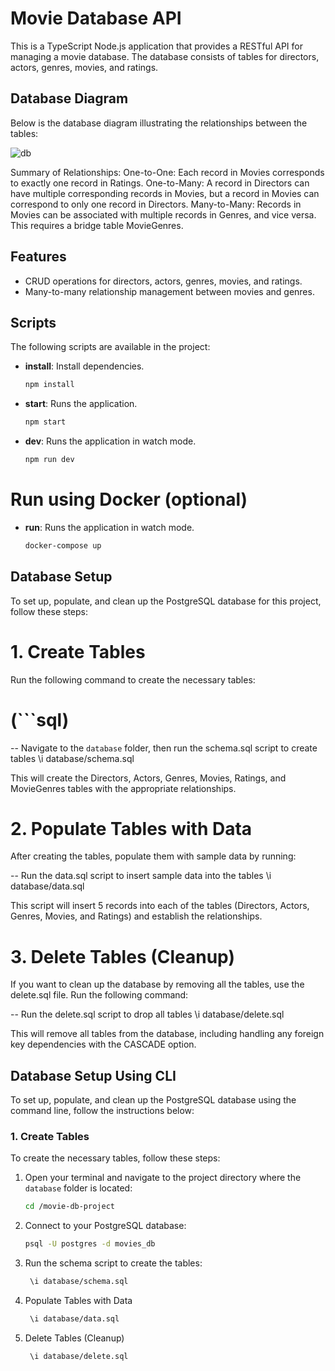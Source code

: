 # Movie Database API

This is a TypeScript Node.js application that provides a RESTful API for managing a movie database. The database consists of tables for directors, actors, genres, movies, and ratings.

## Database Diagram

Below is the database diagram illustrating the relationships between the tables:

![db](https://github.com/user-attachments/assets/2c1063aa-86e5-4361-9d91-445bd3003979)

Summary of Relationships:
One-to-One: Each record in Movies corresponds to exactly one record in Ratings.
One-to-Many: A record in Directors can have multiple corresponding records in Movies, but a record in Movies can correspond to only one record in Directors.
Many-to-Many: Records in Movies can be associated with multiple records in Genres, and vice versa. This requires a bridge table MovieGenres.

## Features

- CRUD operations for directors, actors, genres, movies, and ratings.
- Many-to-many relationship management between movies and genres.

## Scripts

The following scripts are available in the project:

- **install**: Install dependencies.
  ```bash
  npm install

- **start**: Runs the application.
  ```bash
  npm start

- **dev**: Runs the application in watch mode.
  ```bash
  npm run dev

# Run using Docker (optional)
- **run**: Runs the application in watch mode.
  ```bash
  docker-compose up


## Database Setup

To set up, populate, and clean up the PostgreSQL database for this project, follow these steps:

# 1. Create Tables

Run the following command to create the necessary tables:

# (```sql)
-- Navigate to the `database` folder, then run the schema.sql script to create tables
\i database/schema.sql

This will create the Directors, Actors, Genres, Movies, Ratings, and MovieGenres tables with the appropriate relationships.

# 2. Populate Tables with Data

After creating the tables, populate them with sample data by running:

-- Run the data.sql script to insert sample data into the tables
\i database/data.sql

This script will insert 5 records into each of the tables (Directors, Actors, Genres, Movies, and Ratings) and establish the relationships.

# 3. Delete Tables (Cleanup)

If you want to clean up the database by removing all the tables, use the delete.sql file. Run the following command:

-- Run the delete.sql script to drop all tables
\i database/delete.sql

This will remove all tables from the database, including handling any foreign key dependencies with the CASCADE option.


## Database Setup Using CLI

To set up, populate, and clean up the PostgreSQL database using the command line, follow the instructions below:

### 1. Create Tables

To create the necessary tables, follow these steps:

1. Open your terminal and navigate to the project directory where the `database` folder is located:
   ```bash
   cd /movie-db-project

2. Connect to your PostgreSQL database:
   ```bash
   psql -U postgres -d movies_db
   
3. Run the schema script to create the tables:
   ```bash
    \i database/schema.sql

4. Populate Tables with Data
   ```bash
    \i database/data.sql
   
5. Delete Tables (Cleanup)
   ```bash
    \i database/delete.sql